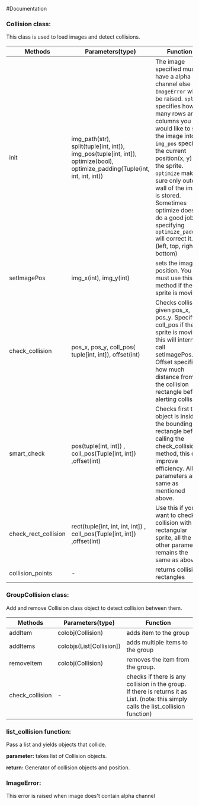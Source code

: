 #Documentation

### Collision class:
This class is used to load images and detect collisions.

| Methods              | Parameters(type)                                                                                                               | Function                                                                                                                                                                                                                                                                                                                                                                                                          |
|----------------------|--------------------------------------------------------------------------------------------------------------------------------|--------------------------------------------------------------------------------------------------------------------------------------------------------------------------------------------------------------------                                                                                                                                                                                               |
| init                 | img_path(str), split(tuple[int, int]), img_pos(tuple[int, int]),  optimize(bool), optimize_padding(Tuple(int, int, int, int))  | The image specified must have a alpha channel else `ImageError` will be raised. `split` specifies how many rows and columns you would like to split the image into. `img_pos` specifies the current position(x, y) of the sprite. `optimize` makes sure only outer wall of the image is stored. Sometimes optimize doesn't do a good job specifying `optimize_padding` will correct it. (left, top, right, bottom)|
| setImagePos          | img_x(int), img_y(int)                                                                                                         | sets the image position. You must use this method if the sprite is  moving                                                                                                                                                                                                                                                                                                                                        |
| check_collision      | pos_x, pos_y, coll_pos(  tuple[int, int]), offset(int)                                                                         | Checks collision given pos_x, pos_y. Specify coll_pos if the sprite is moving,  this will internally call setImagePos. Offset specifies how much distance from the  collision rectangle before alerting collision.                                                                                                                                                                                                |
| smart_check          | pos(tuple[int, int]) , coll_pos(Tuple[int, int])  ,offset(int)                                                                 | Checks first the object is inside the bounding rectangle before calling the  check_collision method, this can improve efficiency. All the parameters are same as  mentioned above.                                                                                                                                                                                                                                |
| check_rect_collision | rect(tuple[int, int, int, int]) , coll_pos(Tuple[int, int]) ,offset(int)                                                       | Use this if you want to check collision with a rectangular sprite, all the other parameters remains the same as above.                                                                                                                                                                                                                                                                                            |
| collision_points     | -                                                                                                                              | returns collision rectangles                                                                                                                                                                                                                                                                                                                                                                                      |

### GroupCollision class:
Add and remove Collision class object to detect collision between them.

| Methods         | Parameters(type)         | Function                                                                                                                             |
|-----------------|--------------------------|--------------------------------------------------------------------------------------------------------------------------------------|
| addItem         | colobj(Collision)        | adds item to the group                                                                                                               |
| addItems        | colobjs(List[Collision]) | adds multiple items to the group                                                                                                     |
| removeItem      | colobj(Collision)        | removes the item from the group.                                                                                                     |
| check_collision | -                        | checks if there is any collision in the group. If there is returns it as List. (note: this simply calls the list_collision function) |

### list_collision function:
Pass a list and yields objects that collide.

**parameter:** takes list of Collision objects.

**return:** Generator of collision objects and position.

### ImageError:
 This error is raised when image does't contain alpha channel


